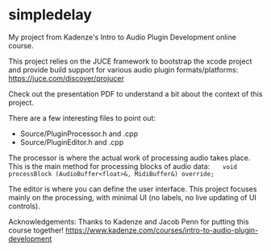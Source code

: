 # simpledelay
My project from Kadenze's Intro to Audio Plugin Development online course. 

This project relies on the JUCE framework to bootstrap the xcode project and provide build support for various audio plugin formats/platforms:
https://juce.com/discover/projucer

Check out the presentation PDF to understand a bit about the context of this project.

There are a few interesting files to point out:
* Source/PluginProcessor.h and .cpp
* Source/PluginEditor.h and .cpp

The processor is where the actual work of processing audio takes place. This is the main method for processing blocks of audio data:
```    void processBlock (AudioBuffer<float>&, MidiBuffer&) override; ```

The editor is where you can define the user interface. This project focuses mainly on the processing, with minimal UI (no labels, no live updating of UI controls).

Acknowledgements: Thanks to Kadenze and Jacob Penn for putting this course together! https://www.kadenze.com/courses/intro-to-audio-plugin-development
